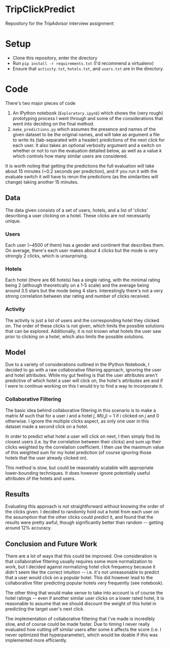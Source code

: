 # TripClickPredict
Repository for the TripAdvisor interview assignment

# Setup

- Clone this repository, enter the directory
- Run `pip install -r requirements.txt` (I'd recommend a virtualenv)
- Ensure that `activity.txt`, `hotels.txt`, and `users.txt` are in the directory.

# Code

There's two major pieces of code

1. An IPython notebook (`Exploratory.ipynb`) which shows the (very rough) prototyping process I went through and some of the considerations that went into deciding on the final method.
2. `make_predictions.py` which assumes the presence and names of the given dataset to be the original names, and will take as argument a file to write its (tab-separated with a header) predictions of the next click for each user. It also takes an optional verbosity argument and a switch on whether or not to run the evaluation detailed below, as well as a value _k_ which controls how many similar users are considered.

It is worth noting that getting the predictions the full evaluation will take about 15 minutes (~0.2 seconds per prediction), and if you run it with the evaluate switch it will have to rerun the predictions (as the similarities will change) taking another 15 minutes.

## Data

The data given consists of a set of users, hotels, and a list of 'clicks' describing a user clicking on a hotel. These clicks are not necessarily unique.

### Users

Each user (~4500 of them) has a gender and continent that describes them. On average, there's each user makes about 4 clicks but the mode is very strongly 2 clicks, which is unsurprising.

### Hotels

Each hotel (there are 66 hotels) has a single rating, with the minimal rating being 2 (although theoretically on a 1-5 scale) and the average being around 3.5 stars but the mode being 4 stars. Interestingly there's not a very strong correlation between star rating and number of clicks received.

### Activity

The activity is just a list of users and the corresponding hotel they clicked on. The order of these clicks is not given, which limits the possible solutions that can be explored. Additionally, it is not known what hotels the user saw prior to clicking on a hotel, which also limits the possible solutions.

## Model

Due to a variety of considerations outlined in the IPython Notebook, I decided to go with a raw collaborative filtering approach, ignoring the user and hotel attributes. While my gut feeling is that the user attributes aren't predictive of which hotel a user will click on, the hotel's attributes are and if I were to continue working on this I would try to find a way to incorporate it.

### Collaborative Filtering

The basic idea behind collaborative filtering in this scenario is to make a matrix _M_ such that for a user _i_ and a hotel _j_, _M_(_i_,_j_) = 1 if _i_ clicked on _j_ and 0 otherwise. I ignore the multiple clicks aspect, as only one user in this dataset made a second click on a hotel. 

In order to predict what hotel a user will click on next, I then simply find its closest users (i.e. by the correlation between their clicks) and sum up their clicks weighted by the correlation coefficient. I then use the maximum value of this weighted sum for my hotel prediction (of course ignoring those hotels that the user already clicked on).

This method is slow, but could be reasonably scalable with appropriate lower-bounding techniques. It does however ignore potentially useful attributes of the hotels and users.

## Results

Evaluating this approach is not straightforward without knowing the order of the clicks given. I decided to randomly hold out a hotel from each user on the assumption that the other clicks could predict it, and found that the results were pretty awful, though significantly better than random -- getting around 12% accuracy.

## Conclusion and Future Work

There are a lot of ways that this could be improved. One consideration is that collaborative filtering usually requires some more normalization to work, but I decided against normalizing hotel click frequency because it didn't seem like the correct intuition -- i.e. it's not unreasonable to predict that a user would click on a popular hotel. This did however lead to the collaborative filter predicting popular hotels very frequently (see notebook).

The other thing that would make sense to take into account is of course the hotel ratings -- even if another similar user clicks on a lower rated hotel, it is reasonable to assume that we should discount the weight of this hotel in predicting the target user's next click.

The implementation of collaborative filtering that I've made is incredibly slow, and of course could be made faster.
Due to timing I never really evaluated how cutting off similar users after some _k_ affects the score (i.e. I never optimized that hyperparameter), which would be doable if this was implemented more efficiently.

